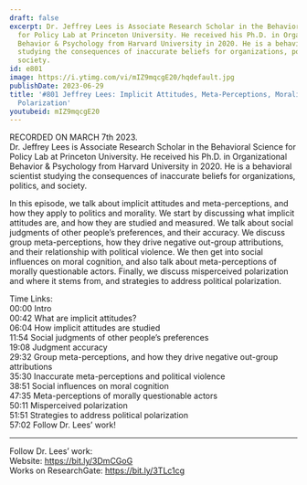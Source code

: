 ```yaml
---
draft: false
excerpt: Dr. Jeffrey Lees is Associate Research Scholar in the Behavioral Science
  for Policy Lab at Princeton University. He received his Ph.D. in Organizational
  Behavior & Psychology from Harvard University in 2020. He is a behavioral scientist
  studying the consequences of inaccurate beliefs for organizations, politics, and
  society.
id: e801
image: https://i.ytimg.com/vi/mIZ9mqcgE20/hqdefault.jpg
publishDate: 2023-06-29
title: '#801 Jeffrey Lees: Implicit Attitudes, Meta-Perceptions, Morality, and Political
  Polarization'
youtubeid: mIZ9mqcgE20
---
```

RECORDED ON MARCH 7th 2023.  
Dr. Jeffrey Lees is Associate Research Scholar in the Behavioral Science for Policy Lab at Princeton University. He received his Ph.D. in Organizational Behavior & Psychology from Harvard University in 2020. He is a behavioral scientist studying the consequences of inaccurate beliefs for organizations, politics, and society.

In this episode, we talk about implicit attitudes and meta-perceptions, and how they apply to politics and morality. We start by discussing what implicit attitudes are, and how they are studied and measured. We talk about social judgments of other people’s preferences, and their accuracy. We discuss group meta-perceptions, how they drive negative out-group attributions, and their relationship with political violence. We then get into social influences on moral cognition, and also talk about meta-perceptions of morally questionable actors. Finally, we discuss misperceived polarization and where it stems from, and strategies to address political polarization.

Time Links:  
00:00 Intro  
00:42  What are implicit attitudes?  
06:04  How implicit attitudes are studied  
11:54  Social judgments of other people’s preferences  
19:08  Judgment accuracy  
29:32  Group meta-perceptions, and how they drive negative out-group attributions  
35:30  Inaccurate meta-perceptions and political violence  
38:51  Social influences on moral cognition  
47:35  Meta-perceptions of morally questionable actors  
50:11  Misperceived polarization  
51:51  Strategies to address political polarization  
57:02  Follow Dr. Lees’ work!

---

Follow Dr. Lees’ work:  
Website: https://bit.ly/3DmCGoG  
Works on ResearchGate: https://bit.ly/3TLc1cg

